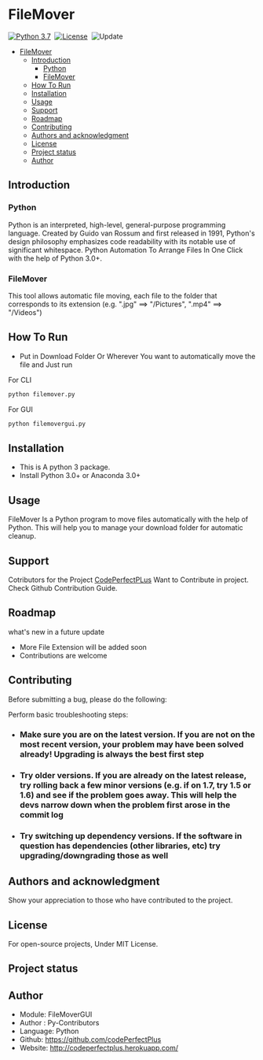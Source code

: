 # FileMover

[![Python 3.7](https://img.shields.io/badge/python-3.7-blue.svg)](https://www.python.org/downloads/release/python-360/)&nbsp;
[![License](https://img.shields.io/badge/license-MIT-blue.svg)](./LICENSE.md)&nbsp;
![Update](https://img.shields.io/badge/update-monthly-green.svg)&nbsp;

- [FileMover](#filemover)
  - [Introduction](#introduction)
    - [Python](#python)
    - [FileMover](#filemover-1)
  - [How To Run](#how-to-run)
  - [Installation](#installation)
  - [Usage](#usage)
  - [Support](#support)
  - [Roadmap](#roadmap)
  - [Contributing](#contributing)
  - [Authors and acknowledgment](#authors-and-acknowledgment)
  - [License](#license)
  - [Project status](#project-status)
  - [Author](#author)

## Introduction

### Python

Python is an interpreted, high-level, general-purpose programming language. Created by Guido van Rossum and first released in 1991, Python's design philosophy emphasizes code readability with its notable use of significant whitespace. Python Automation To Arrange Files In One Click with the help of Python 3.0+.

### FileMover

This tool allows automatic file moving, each file to the folder that corresponds to its extension (e.g. ".jpg" ==> "/Pictures", ".mp4" ==> "/Videos")

## How To Run

- Put in Download Folder Or Wherever You want to automatically move the file and Just run

For CLI

```bash
python filemover.py
```

For GUI

```bash
python filemovergui.py
```

## Installation

- This is A python 3 package.
- Install Python 3.0+ or Anaconda 3.0+

## Usage

FileMover Is a Python program to move files automatically with the help of Python. This will help you to manage your download folder for automatic cleanup.

## Support

Cotributors for the Project
[CodePerfectPLus](https://github.com/codePerfectPlus)
Want to Contribute in project. Check Github Contribution Guide.

## Roadmap

what's new in a future update

- More File Extension will be added soon
- Contributions are welcome

## Contributing

Before submitting a bug, please do the following:

Perform basic troubleshooting steps:

- ### Make sure you are on the latest version. If you are not on the most recent version, your problem may have been solved already! Upgrading is always the best first step

- ### Try older versions. If you are already on the latest release, try rolling back a few minor versions (e.g. if on 1.7, try 1.5 or 1.6) and see if the problem goes away. This will help the devs narrow down when the problem first arose in the commit log

- ### Try switching up dependency versions. If the software in question has dependencies (other libraries, etc) try upgrading/downgrading those as well

## Authors and acknowledgment

Show your appreciation to those who have contributed to the project.

## License

For open-source projects, Under MIT License.

## Project status

## Author

- Module: FileMoverGUI
- Author : Py-Contributors
- Language: Python
- Github: <https://github.com/codePerfectPlus>
- Website: <http://codeperfectplus.herokuapp.com/>
